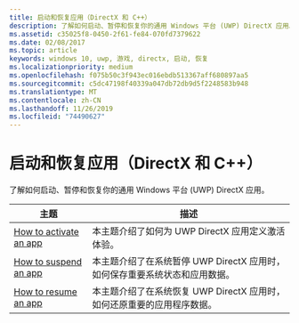 ```yaml
---
title: 启动和恢复应用（DirectX 和 C++）
description: 了解如何启动、暂停和恢复你的通用 Windows 平台 (UWP) DirectX 应用。
ms.assetid: c35025f8-0450-2f61-fe84-070fd7379622
ms.date: 02/08/2017
ms.topic: article
keywords: windows 10, uwp, 游戏, directx, 启动, 恢复
ms.localizationpriority: medium
ms.openlocfilehash: f075b50c3f943ec016ebdb513367aff680897aa5
ms.sourcegitcommit: c5dc47198f40339a047db72db9d5f2248583b948
ms.translationtype: MT
ms.contentlocale: zh-CN
ms.lasthandoff: 11/26/2019
ms.locfileid: "74490627"
---
```

# <a name="launching-and-resuming-apps-directx-and-c"></a>启动和恢复应用（DirectX 和 C++）

了解如何启动、暂停和恢复你的通用 Windows 平台 (UWP) DirectX 应用。

|主题|描述|
|-|-|
|[How to activate an app](how-to-activate-an-app-directx-and-cpp.md)|本主题介绍了如何为 UWP DirectX 应用定义激活体验。|
|[How to suspend an app](how-to-suspend-an-app-directx-and-cpp.md)|本主题介绍了在系统暂停 UWP DirectX 应用时，如何保存重要系统状态和应用数据。|
|[How to resume an app](how-to-resume-an-app-directx-and-cpp.md)|本主题介绍了在系统恢复 UWP DirectX 应用时，如何还原重要的应用程序数据。|